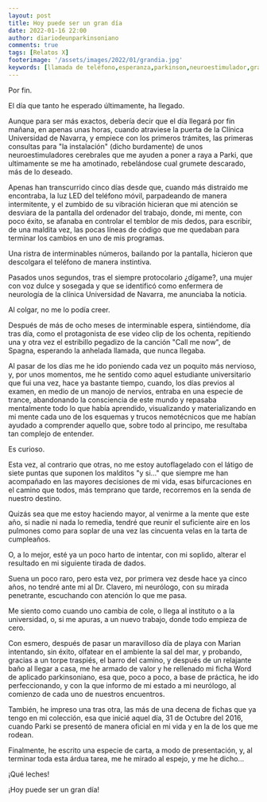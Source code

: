 ```yaml
---
layout: post
title: Hoy puede ser un gran día
date: 2022-01-16 22:00
author: diariodeunparkinsoniano
comments: true
tags: [Relatos X]
footerimage: '/assets/images/2022/01/grandia.jpg'
keywords: [llamada de teléfono,esperanza,parkinson,neuroestimulador,gran día]
---
```



Por fin.

El día que tanto he esperado últimamente, ha llegado.

Aunque para ser más exactos, debería decir que el día llegará por fin mañana, en apenas unas horas, cuando atraviese la puerta de la Clínica Universidad de Navarra, y empiece con los primeros trámites, las primeras consultas para "la instalación" (dicho burdamente) de unos neuroestimuladores cerebrales que me ayuden a poner a raya a Parki, que ultimamente se me ha amotinado, rebelándose cual grumete descarado, más de lo deseado.

Apenas han transcurrido cinco días desde que, cuando más distraido me encontraba, la luz LED del teléfono móvil, parpadeando de manera intermitente, y el zumbido de su vibración hicieran que  mi atención se desviara de la pantalla del ordenador del trabajo, donde, mi mente, con poco éxito, se afanaba en controlar el temblor de mis dedos, para escribir, de una maldita vez, las pocas líneas de código que me quedaban para terminar los cambios en uno de mis programas.

Una ristra de interminables números, bailando por la pantalla, hicieron que descolgara el teléfono de manera instintiva.

Pasados unos segundos, tras el siempre protocolario ¿dígame?, una mujer con voz dulce y sosegada y que se identificó como enfermera de neurología de la clínica Universidad de Navarra, me anunciaba la noticia.

Al colgar, no me lo podía creer.

Después de más de ocho meses de interminable espera, sintiéndome, día tras día, como el protagonista de ese video clip de los ochenta, repitiendo una y otra vez el estribillo pegadizo de la canción "Call me now", de Spagna, esperando la anhelada llamada, que nunca llegaba.

Al pasar de los días me he ido poniendo cada vez un poquito más nervioso, y, por unos momentos, me he sentido como aquel estudiante universitario que fui una vez, hace ya bastante tiempo, cuando, los días previos al examen, en medio de un manojo de nervios, entraba en una especie de trance, abandonando la consciencia de este mundo y repasaba mentalmente todo lo que había aprendido, visualizando y materializando en mi mente cada uno de los esquemas y trucos nemotécnicos que me habían ayudado a comprender aquello que, sobre todo al principo, me resultaba tan complejo de entender.

Es curioso.

Esta vez, al contrario que otras, no me estoy autoflagelado con el látigo de siete puntas que suponen los malditos "y si..." que siempre me han acompañado en las mayores decisiones de mi vida, esas bifurcaciones en el camino que todos, más temprano que tarde, recorremos en la senda de nuestro destino.

Quizás sea que me estoy haciendo mayor, al venirme a la mente que este año, si nadie ni nada lo remedia, tendré que reunir el suficiente aire en los pulmones como para soplar de una vez las cincuenta velas en la tarta de cumpleaños.

O, a lo mejor, esté ya un poco harto de intentar, con mi soplido, alterar el resultado en mi siguiente tirada de dados.

Suena un poco raro, pero esta vez, por primera vez desde hace ya cinco años, no tendré ante mi al Dr. Clavero, mi neurólogo, con su mirada penetrante, escuchando con atención lo que me pasa.

Me siento como cuando uno cambia de cole, o llega al instituto o a la universidad, o, si me apuras, a un nuevo trabajo, donde todo empieza de cero.

Con esmero, después de pasar un maravilloso día de playa con Marian intentando, sin éxito, olfatear en el ambiente la sal del mar, y probando, gracias a un torpe traspiés, el barro del camino, y después de un relajante baño al llegar a casa, me he armado de valor y he rellenado mi ficha Word de aplicado parkinsoniano, esa que, poco a poco, a base de práctica, he ido perfeccionando, y con la que informo de mi estado a mi neurólogo, al comienzo de cada uno de nuestros encuentros.

También, he impreso una tras otra, las más de una decena de fichas que ya tengo en mi colección, esa que inicié aquel día, 31 de Octubre del 2016, cuando Parki se presentó de manera oficial en mi vida y en la de los que me rodean.

Finalmente, he escrito una especie de carta, a modo de presentación, y, al terminar toda esta árdua tarea, me he mirado al espejo, y me he dicho...

¡Qué leches!

¡Hoy puede ser un gran día!
